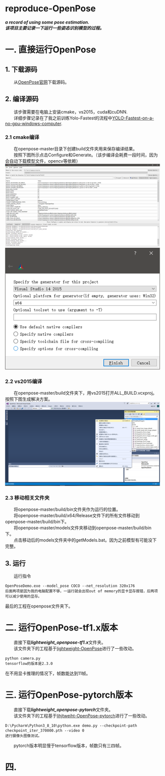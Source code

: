 # reproduce-OpenPose
***a record of using some pose estimation.***    
***该项目主要记录一下运行一些姿态识别模型的过程。***  
# 一. 直接运行OpenPose  
## 1. 下载源码  
&emsp;&emsp;从[OpenPose官网](https://github.com/CMU-Perceptual-Computing-Lab/openpose)下载源码。  
## 2. 编译源码  
&emsp;&emsp;该步骤需要在电脑上安装cmake，vs2015，cuda和cuDNN.  
&emsp;&emsp;详细步骤记录在了我之前训练Yolo-Fastest的流程中[YOLO-Fastest-on-a-no-gpu-windows-computer](https://github.com/Charlie839242/YOLO-Fastest-on-a-no-gpu-windows-computer).  
### 2.1 cmake编译  
&emsp;&emsp;在openpose-master目录下创建build文件夹用来保存编译结果。  
&emsp;&emsp;按照下图所示点击Configure和Generate。（该步编译会耗费一段时间，因为会自动下载模型文件，opencv等依赖）  
![image](https://github.com/Charlie839242/reproduce-OpenPose/blob/main/img/cmake_0.jpg)  
![image](https://github.com/Charlie839242/reproduce-OpenPose/blob/main/img/cmake_1.jpg)   
### 2.2 vs2015编译  
&emsp;&emsp;在openpose-master/build文件夹下，用vs2015打开ALL_BUILD.vcxproj。按照下图生成解决方案。  
![image](https://github.com/Charlie839242/reproduce-OpenPose/blob/main/img/vs2015.jpg)  
### 2.3 移动相关文件夹  
&emsp;&emsp;将openpose-master/build/bin文件夹作为运行的位置。  
&emsp;&emsp;将openpose-master/build/x64/Release文件下的所有文件移动到openpose-master/build/bin下。  
&emsp;&emsp;将openpose-master/models文件夹移动到openpose-master/build/bin下。  
&emsp;&emsp;点击移动后的models文件夹中的getModels.bat。因为之前模型有可能没下完整。 
## 3. 运行  
&emsp;&emsp;运行指令  
```
OpenPoseDemo.exe --model_pose COCO --net_resolution 320x176  
后面两项是因为我的电脑配置不够，一运行就会出现out of memory的显卡显存报错，后两项可以减少使用的显存。
```
最后的工程在openpose文件夹下。 
# 二. 运行OpenPose-tf1.x版本  
&emsp;&emsp;直接下载***lightweight_openpose-tf1.x***文件夹。  
&emsp;&emsp;该文件夹下的工程基于[lightweight-OpenPose](https://github.com/murdockhou/lightweight_openpose)进行了一些改动。  
```
python camera.py
tensorflow的版本是2.3.0
```
在不用显卡推理的情况下，帧数能达到11帧。  
# 三. 运行OpenPose-pytorch版本  
&emsp;&emsp;直接下载***lightweight_openpose-pytorch***文件夹。  
&emsp;&emsp;该文件夹下的工程基于[lihjtweiht-OpenPose-pytorch](https://github.com/Daniil-Osokin/lightweight-human-pose-estimation.pytorch)进行了一些改动。  
```
D:\Pycharm\Python3_8_10\python.exe demo.py --checkpoint-path checkpoint_iter_370000.pth --video 0
进行摄像头图像测试。
```
&emsp;&emsp;pytorch版本明显慢于tensorflow版本，帧数只有三四帧。  
# 四. 



